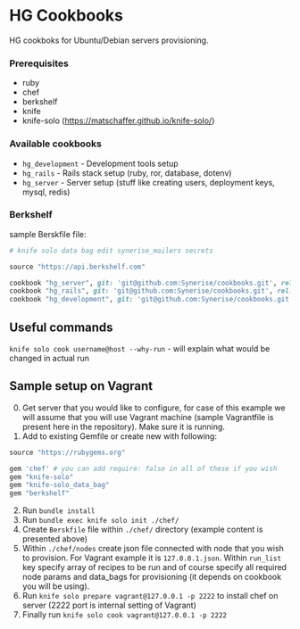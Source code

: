 # HG Cookbooks

HG cookboks for Ubuntu/Debian servers provisioning.

### Prerequisites

* ruby
* chef
* berkshelf
* knife
* knife-solo (https://matschaffer.github.io/knife-solo/)

### Available cookbooks

* `hg_development` - Development tools setup
* `hg_rails` - Rails stack setup (ruby, ror, database, dotenv)
* `hg_server` - Server setup (stuff like creating users, deployment keys, mysql, redis)

### Berkshelf

sample Berskfile file:

```ruby
# knife solo data bag edit synerise_mailers secrets

source "https://api.berkshelf.com"

cookbook "hg_server", git: 'git@github.com:Synerise/cookbooks.git', rel: "hg_server/",      tag: "1.0.1"
cookbook "hg_rails", git: 'git@github.com:Synerise/cookbooks.git', rel: "hg_rails/",       tag: "1.0.1"
cookbook "hg_development", git: 'git@github.com:Synerise/cookbooks.git', rel: "hg_development/", tag: "1.0.1"
```

## Useful commands

`knife solo cook username@host --why-run` - will explain what would be changed in actual run


## Sample setup on Vagrant

0. Get server that you would like to configure, for case of this example we will assume that you will use Vagrant machine (sample Vagrantfile is present here in the repository). Make sure it is running.
1. Add to existing Gemfile or create new with following:
```ruby
source "https://rubygems.org"

gem 'chef' # you can add require: false in all of these if you wish
gem "knife-solo"
gem "knife-solo_data_bag"
gem "berkshelf"
```
2. Run `bundle install`
3. Run `bundle exec knife solo init ./chef/`
4. Create `Berskfile` file within `./chef/` directory (example content is presented above)
5. Within `./chef/nodes` create json file connected with node that you wish to provision. For Vagrant example it is `127.0.0.1.json`. Within `run_list` key specify array of recipes to be run and of course specify all required node params and data_bags for provisioning (it depends on cookbook you will be using).
6. Run `knife solo prepare vagrant@127.0.0.1 -p 2222` to install chef on server (2222 port is internal setting of Vagrant)
7. Finally run `knife solo cook vagrant@127.0.0.1 -p 2222`